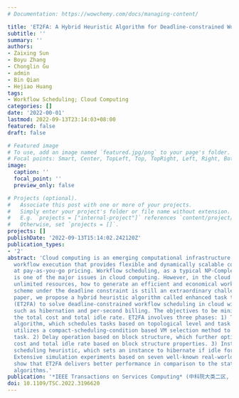 ```yaml
---
# Documentation: https://wowchemy.com/docs/managing-content/

title: 'ET2FA: A Hybrid Heuristic Algorithm for Deadline-constrained Workflow Scheduling in Cloud'
subtitle: ''
summary: ''
authors:
- Zaixing Sun
- Boyu Zhang
- Chonglin Gu
- admin
- Bin Qian
- Hejiao Huang
tags:
- Workflow Scheduling; Cloud Computing
categories: []
date: '2022-00-01'
lastmod: 2022-09-13T23:14:03+08:00
featured: false
draft: false

# Featured image
# To use, add an image named `featured.jpg/png` to your page's folder.
# Focal points: Smart, Center, TopLeft, Top, TopRight, Left, Right, BottomLeft, Bottom, BottomRight.
image:
  caption: ''
  focal_point: ''
  preview_only: false

# Projects (optional).
#   Associate this post with one or more of your projects.
#   Simply enter your project's folder or file name without extension.
#   E.g. `projects = ["internal-project"]` references `content/project/deep-learning/index.md`.
#   Otherwise, set `projects = []`.
projects: []
publishDate: '2022-09-13T15:14:02.242120Z'
publication_types:
- '2'
abstract: 'Cloud computing is an emerging computational infrastructure for cost-efficient
  workflow execution that provides flexible and dynamically scalable computing resources
  at pay-as-you-go pricing. Workflow scheduling, as a typical NP-Complete problem,
  is one of the major issues in cloud computing. However, in the cloud scenario with
  unlimited resources, how to generate an efficient and economical workflow scheduling
  scheme under the deadline constraint is still an extraordinary challenge. In this
  paper, we propose a hybrid heuristic algorithm called enhanced task type first algorithm
  (ET2FA) to solve deadline-constrained workflow scheduling in cloud with new features
  such as hibernation and per-second billing. The objectives to be minimized include
  the total cost and total idle rate. ET2FA involves three phases: 1) Task type first
  algorithm, which schedules tasks based on topological level and task types, and
  utilizes a compact-scheduling-condition based VM selection method to assign each
  task. 2) Delay operation based on block structure, which further optimizes total
  cost and total idle rate based on block structure properties. 3) Instance hibernate
  scheduling heuristic, which sets an instance to hibernate if idle for a duration.
  Extensive simulation experiments based on seven well-known real-world workflow applications
  show that ET2FA delivers better performance in comparison to the state-of-the-art
  algorithms.'
publication: '*IEEE Transactions on Services Computing* (中科院大类二区, CCF B 类期刊)'
doi: 10.1109/TSC.2022.3196620
---
```

